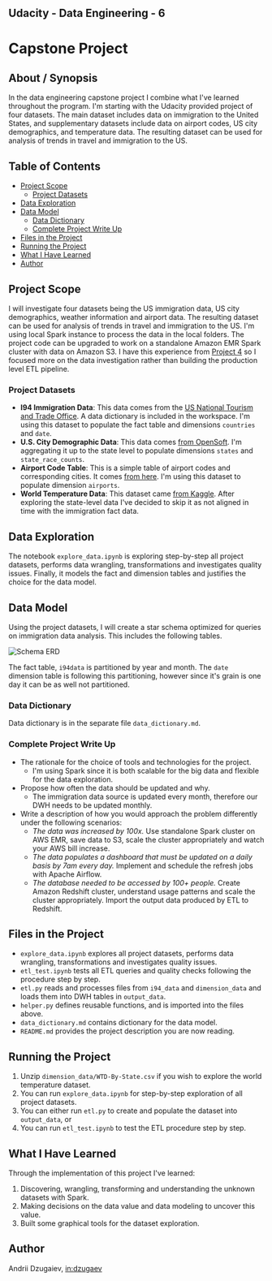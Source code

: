 ## Udacity - Data Engineering - 6
# Capstone Project

## About / Synopsis

In the data engineering capstone project I combine what I've learned throughout the program. I'm starting with the Udacity provided project of four datasets. The main dataset includes data on immigration to the United States, and supplementary datasets include data on airport codes, US city demographics, and temperature data. The resulting dataset can be used for analysis of trends in travel and immigration to the US.

## Table of Contents
* [Project Scope](#project-scope)
    - [Project Datasets](#project-datasets)
* [Data Exploration](#data-exploration)
* [Data Model](#data-model)
    - [Data Dictionary](#data-dictionary)
    - [Complete Project Write Up](complete-project-write-up)
* [Files in the Project](#files-in-the-project)
* [Running the Project](#running-the-project)
* [What I Have Learned](#what-i-have-learned)
* [Author](#author)

## Project Scope

I will investigate four datasets being the US immigration data, US city demographics, weather information and airport data. The resulting dataset can be used for analysis of trends in travel and immigration to the US. I'm using local Spark instance to process the data in the local folders. The project code can be upgraded to work on a standalone Amazon EMR Spark cluster with data on Amazon S3. I have this experience from [Project 4](https://github.com/adzugaiev/Udacity-Data-Engineering-4) so I focused more on the data investigation rather than building the production level ETL pipeline.

### Project Datasets

* **I94 Immigration Data**: This data comes from the [US National Tourism and Trade Office](https://travel.trade.gov/research/reports/i94/historical/2016.html). A data dictionary is included in the workspace. I'm using this dataset to populate the fact table and dimensions `countries` and `date`.
* **U.S. City Demographic Data**: This data comes [from OpenSoft](https://public.opendatasoft.com/explore/dataset/us-cities-demographics/export/). I'm aggregating it up to the state level to populate dimensions `states` and `state_race_counts`.
* **Airport Code Table**: This is a simple table of airport codes and corresponding cities. It comes [from here](https://datahub.io/core/airport-codes#data). I'm using this dataset to populate dimension `airports`.
* **World Temperature Data**: This dataset came [from Kaggle](https://www.kaggle.com/berkeleyearth/climate-change-earth-surface-temperature-data). After exploring the state-level data I've decided to skip it as not aligned in time with the immigration fact data.

## Data Exploration

The notebook `explore_data.ipynb` is exploring step-by-step all project datasets, performs data wrangling, transformations and investigates quality issues. Finally, it models the fact and dimension tables and justifies the choice for the data model.

## Data Model

Using the project datasets, I will create a star schema optimized for queries on immigration data analysis. This includes the following tables.

![Schema ERD](../main/schema/schema.png?raw=true)

The fact table, `i94data` is partitioned by year and month. The `date` dimension table is following this partitioning, however since it's grain is one day it can be as well not partitioned.

### Data Dictionary

Data dictionary is in the separate file `data_dictionary.md`.

### Complete Project Write Up
* The rationale for the choice of tools and technologies for the project.
    - I'm using Spark since it is both scalable for the big data and flexible for the data exploration.
* Propose how often the data should be updated and why.
    - The immigration data source is updated every month, therefore our DWH needs to be updated monthly.
* Write a description of how you would approach the problem differently under the following scenarios:
    - _The data was increased by 100x._ Use standalone Spark cluster on AWS EMR, save data to S3, scale the cluster appropriately and watch your AWS bill increase.
    - _The data populates a dashboard that must be updated on a daily basis by 7am every day._ Implement and schedule the refresh jobs with Apache Airflow.
    - _The database needed to be accessed by 100+ people._ Create Amazon Redshift cluster, understand usage patterns and scale the cluster appropriately. Import the output data produced by ETL to Redshift.

## Files in the Project

- `explore_data.ipynb` explores all project datasets, performs data wrangling, transformations and investigates quality issues.
- `etl_test.ipynb` tests all ETL queries and quality checks following the procedure step by step.
- `etl.py` reads and processes files from `i94_data` and `dimension_data` and loads them into DWH tables in `output_data`.
- `helper.py` defines reusable functions, and is imported into the files above.
- `data_dictionary.md` contains dictionary for the data model.
- `README.md` provides the project description you are now reading.

## Running the Project

1) Unzip `dimension_data/WTD-By-State.csv` if you wish to explore the world temperature dataset.
1) You can run `explore_data.ipynb` for step-by-step exploration of all project datasets.
1) You can either run `etl.py` to create and populate the dataset into `output_data`, or
1) You can run `etl_test.ipynb` to test the ETL procedure step by step.

## What I Have Learned

Through the implementation of this project I've learned:

1) Discovering, wrangling, transforming and understanding the unknown datasets with Spark.
1) Making decisions on the data value and data modeling to uncover this value.
1) Built some graphical tools for the dataset exploration.

## Author

Andrii Dzugaiev, [in:dzugaev](https://www.linkedin.com/in/dzugaev/)